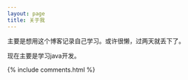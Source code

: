 ```yaml
---
layout: page
title: 关于我 
---
```


主要是想用这个博客记录自己学习。或许很懒，过两天就丢下了。

<p>
现在主要是学习java开发。
<p>



{% include comments.html %}

